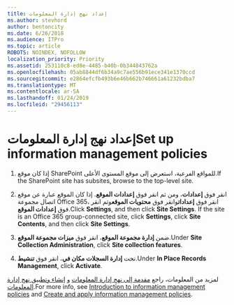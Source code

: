 ```yaml
---
title: إعداد نهج إدارة المعلومات
ms.author: stevhord
author: bentoncity
ms.date: 6/26/2018
ms.audience: ITPro
ms.topic: article
ROBOTS: NOINDEX, NOFOLLOW
localization_priority: Priority
ms.assetid: 253110c8-ed8e-4485-b40b-0b344843762a
ms.openlocfilehash: 05ab8844df6b34a9c7ae556b91ece341e1370ccd
ms.sourcegitcommit: e2864efcfb493b6e46b662b746661a61232bdba7
ms.translationtype: MT
ms.contentlocale: ar-SA
ms.lasthandoff: 01/24/2019
ms.locfileid: "29456113"
---
```

# <a name="set-up-information-management-policies"></a><span data-ttu-id="6c8bd-102">إعداد نهج إدارة المعلومات</span><span class="sxs-lookup"><span data-stu-id="6c8bd-102">Set up information management policies</span></span>

1. <span data-ttu-id="6c8bd-103">إذا كان موقع SharePoint للمواقع الفرعية، استعرض إلى موقع المستوى الأعلى.</span><span class="sxs-lookup"><span data-stu-id="6c8bd-103">If the SharePoint site has subsites, browse to the top-level site.</span></span>
    
2. <span data-ttu-id="6c8bd-p101">انقر فوق **إعدادات**، ومن ثم انقر فوق **إعدادات الموقع**. إذا كان الموقع عبارة عن موقع اتصال مجموعة Office 365، انقر فوق **إعدادات**وانقر فوق **محتويات الموقع**وثم انقر فوق **إعدادات الموقع**.</span><span class="sxs-lookup"><span data-stu-id="6c8bd-p101">Click **Settings**, and then click **Site Settings**. If the site is an Office 365 group-connected site, click **Settings**, click **Site Contents**, and then click **Site Settings**.</span></span>
    
3. <span data-ttu-id="6c8bd-106">ضمن **إدارة مجموعة الموقع**، انقر فوق **ميزات مجموعة الموقع**.</span><span class="sxs-lookup"><span data-stu-id="6c8bd-106">Under **Site Collection Administration**, click **Site collection features**.</span></span>
    
4. <span data-ttu-id="6c8bd-107">تحت **إدارة السجلات مكان في**، انقر فوق **تنشيط**.</span><span class="sxs-lookup"><span data-stu-id="6c8bd-107">Under **In Place Records Management**, click **Activate**.</span></span>
    
<span data-ttu-id="6c8bd-108">لمزيد من المعلومات، راجع [مقدمة إلى نهج إدارة المعلومات](https://go.microsoft.com/fwlink/?linkid=404239) و [إنشاء وتطبيق نهج إدارة المعلومات](https://go.microsoft.com/fwlink/?linkid=2003916).</span><span class="sxs-lookup"><span data-stu-id="6c8bd-108">For more info, see [Introduction to information management policies](https://go.microsoft.com/fwlink/?linkid=404239) and [Create and apply information management policies](https://go.microsoft.com/fwlink/?linkid=2003916).</span></span>
  

